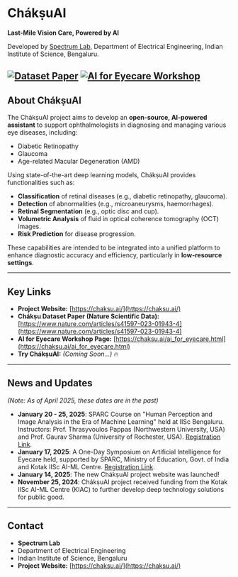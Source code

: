 # ChákṣuAI

**Last-Mile Vision Care, Powered by AI**

Developed by [Spectrum Lab](https://sites.google.com/view/spectrumlabeeiisc/spectrum-lab), Department of Electrical Engineering, Indian Institute of Science, Bengaluru.

[![Dataset Paper](https://img.shields.io/badge/Dataset%20Paper-Nature%20Sci%20Data-blue?style=flat-square)](https://www.nature.com/articles/s41597-023-01943-4)
[![AI for Eyecare Workshop](https://img.shields.io/badge/AI%20for%20Eyecare-Workshop%20Info-green?style=flat-square)](https://chaksu.ai/ai_for_eyecare.html)
---

## About ChákṣuAI

The ChákṣuAI project aims to develop an **open-source, AI-powered assistant** to support ophthalmologists in diagnosing and managing various eye diseases, including:

* Diabetic Retinopathy
* Glaucoma
* Age-related Macular Degeneration (AMD)

Using state-of-the-art deep learning models, ChákṣuAI provides functionalities such as:

* **Classification** of retinal diseases (e.g., diabetic retinopathy, glaucoma).
* **Detection** of abnormalities (e.g., microaneurysms, haemorrhages).
* **Retinal Segmentation** (e.g., optic disc and cup).
* **Volumetric Analysis** of fluid in optical coherence tomography (OCT) images.
* **Risk Prediction** for disease progression.

These capabilities are intended to be integrated into a unified platform to enhance diagnostic accuracy and efficiency, particularly in **low-resource settings**.

---

## Key Links

* **Project Website:** [https://chaksu.ai/](https://chaksu.ai/)
* **Chákṣu Dataset Paper (Nature Scientific Data):** [https://www.nature.com/articles/s41597-023-01943-4](https://www.nature.com/articles/s41597-023-01943-4)
* **AI for Eyecare Workshop Page:** [https://chaksu.ai/ai_for_eyecare.html](https://chaksu.ai/ai_for_eyecare.html)
* **Try ChákṣuAI:** *(Coming Soon...)* 🔥

---

## News and Updates

*(Note: As of April 2025, these dates are in the past)*

* **January 20 - 25, 2025**: SPARC Course on "Human Perception and Image Analysis in the Era of Machine Learning" held at IISc Bengaluru. Instructors: Prof. Thrasyvoulos Pappas (Northwestern University, USA) and Prof. Gaurav Sharma (University of Rochester, USA). [Registration Link](https://forms.office.com/r/qeDfLccnSg).
* **January 17, 2025**: A One-Day Symposium on Artificial Intelligence for Eyecare held, supported by SPARC, Ministry of Education, Govt. of India and Kotak IISc AI-ML Centre. [Registration Link](https://forms.office.com/r/jDJJ9NuFUB).
* **January 14, 2025**: The new ChákṣuAI project website was launched!
* **November 25, 2024**: ChákṣuAI project received funding from the Kotak IISc AI-ML Centre (KIAC) to further develop deep technology solutions for public good.

---

## Contact

* **Spectrum Lab**
* Department of Electrical Engineering
* Indian Institute of Science, Bengaluru
* **Project Website:** [https://chaksu.ai/](https://chaksu.ai/)
